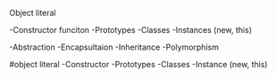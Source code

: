 


<!-- Why use OOP -->

Object literal

-Constructor funciton
-Prototypes
-Classes
-Instances (new, this)

<!-- 4 pillars -->
-Abstraction
-Encapsultaion
-Inheritance
-Polymorphism

<!-- parts of oop -->
#object literal
-Constructor
-Prototypes
-Classes
-Instance (new, this)




